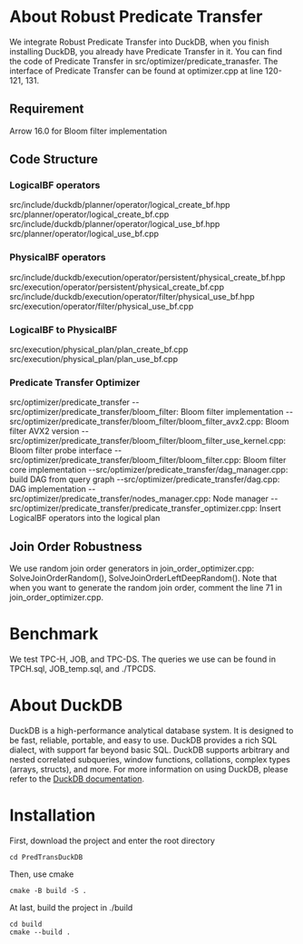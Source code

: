 # About Robust Predicate Transfer
We integrate Robust Predicate Transfer into DuckDB, when you finish installing DuckDB, you already have Predicate Transfer in it.
You can find the code of Predicate Transfer in src/optimizer/predicate_tranasfer. The interface of Predicate Transfer can be found at optimizer.cpp at line 120-121, 131.
## Requirement
Arrow 16.0 for Bloom filter implementation
## Code Structure
### LogicalBF operators
  src/include/duckdb/planner/operator/logical_create_bf.hpp
  src/planner/operator/logical_create_bf.cpp
  src/include/duckdb/planner/operator/logical_use_bf.hpp
  src/planner/operator/logical_use_bf.cpp
### PhysicalBF operators
  src/include/duckdb/execution/operator/persistent/physical_create_bf.hpp
  src/execution/operator/persistent/physical_create_bf.cpp
  src/include/duckdb/execution/operator/filter/physical_use_bf.hpp
  src/execution/operator/filter/physical_use_bf.cpp
### LogicalBF to PhysicalBF
  src/execution/physical_plan/plan_create_bf.cpp
  src/execution/physical_plan/plan_use_bf.cpp
### Predicate Transfer Optimizer
  src/optimizer/predicate_transfer
    --src/optimizer/predicate_transfer/bloom_filter: Bloom filter implementation
      --src/optimizer/predicate_transfer/bloom_filter/bloom_filter_avx2.cpp: Bloom filter AVX2 version
      --src/optimizer/predicate_transfer/bloom_filter/bloom_filter_use_kernel.cpp: Bloom filter probe interface
      --src/optimizer/predicate_transfer/bloom_filter/bloom_filter.cpp: Bloom filter core implementation
    --src/optimizer/predicate_transfer/dag_manager.cpp: build DAG from query graph
    --src/optimizer/predicate_transfer/dag.cpp: DAG implementation
    --src/optimizer/predicate_transfer/nodes_manager.cpp: Node manager
    --src/optimizer/predicate_transfer/predicate_transfer_optimizer.cpp: Insert LogicalBF operators into the logical plan
    
## Join Order Robustness
We use random join order generators in join_order_optimizer.cpp: SolveJoinOrderRandom(), SolveJoinOrderLeftDeepRandom(). Note that when you want to generate the random join order, comment the line 71 in join_order_optimizer.cpp.

# Benchmark
We test TPC-H, JOB, and TPC-DS. The queries we use can be found in TPCH.sql, JOB_temp.sql, and ./TPCDS.

# About DuckDB
DuckDB is a high-performance analytical database system. It is designed to be fast, reliable, portable, and easy to use. DuckDB provides a rich SQL dialect, with support far beyond basic SQL. DuckDB supports arbitrary and nested correlated subqueries, window functions, collations, complex types (arrays, structs), and more. For more information on using DuckDB, please refer to the [DuckDB documentation](https://duckdb.org/docs/).

# Installation
First, download the project and enter the root directory
```
cd PredTransDuckDB
```
Then, use cmake
```
cmake -B build -S .
```
At last, build the project in ./build
```
cd build
cmake --build .
```
